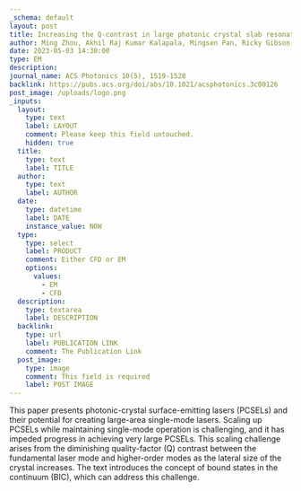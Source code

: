 ```yaml
---
_schema: default
layout: post
title: Increasing the Q-contrast in large photonic crystal slab resonators using bound-states-in-continuum
author: Ming Zhou, Akhil Raj Kumar Kalapala, Mingsen Pan, Ricky Gibson, Kevin James Reilly, Thomas Rotter, Garnesh Balakrishnan, Robert Bedford, Weidong Zhou, and Shanhui Fan
date: 2023-05-03 14:30:00
type: EM
description:
journal_name: ACS Photonics 10(5), 1519-1528
backlink: https://pubs.acs.org/doi/abs/10.1021/acsphotonics.3c00126
post_image: /uploads/logo.png
_inputs:
  layout:
    type: text
    label: LAYOUT
    comment: Please keep this field untouched.
    hidden: true
  title:
    type: text
    label: TITLE
  author:
    type: text
    label: AUTHOR
  date:
    type: datetime
    label: DATE
    instance_value: NOW
  type:
    type: select
    label: PRODUCT
    comment: Either CFD or EM
    options:
      values:
        - EM
        - CFD
  description:
    type: textarea
    label: DESCRIPTION
  backlink:
    type: url
    label: PUBLICATION LINK
    comment: The Publication Link
  post_image:
    type: image
    comment: This field is required
    label: POST IMAGE
---
```

This paper presents photonic-crystal surface-emitting lasers (PCSELs) and their potential for creating large-area single-mode lasers. Scaling up PCSELs while maintaining single-mode operation is challenging, and it has impeded progress in achieving very large PCSELs. This scaling challenge arises from the diminishing quality-factor (Q) contrast between the fundamental laser mode and higher-order modes as the lateral size of the crystal increases. The text introduces the concept of bound states in the continuum (BIC), which can address this challenge.
